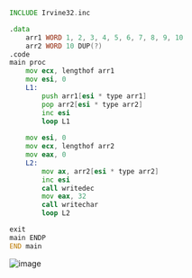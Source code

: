 ```asm
INCLUDE Irvine32.inc

.data
	arr1 WORD 1, 2, 3, 4, 5, 6, 7, 8, 9, 10
	arr2 WORD 10 DUP(?)
.code	
main proc
	mov ecx, lengthof arr1
	mov esi, 0
	L1:
		push arr1[esi * type arr1]
		pop arr2[esi * type arr2]
		inc esi
		loop L1
	
	mov esi, 0
	mov ecx, lengthof arr2
	mov eax, 0
	L2:
		mov ax, arr2[esi * type arr2]
		inc esi
		call writedec
		mov eax, 32
		call writechar
		loop L2

exit
main ENDP
END main
```
![image](https://github.com/user-attachments/assets/d39999a7-adea-438d-a2ba-d9064713c2d5)
